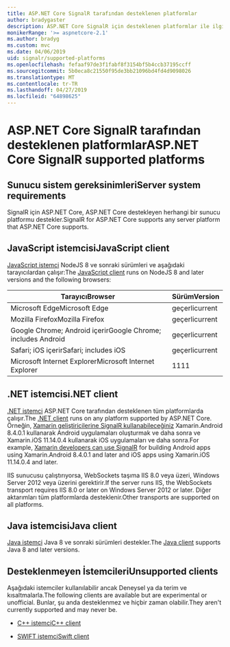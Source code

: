 ```yaml
---
title: ASP.NET Core SignalR tarafından desteklenen platformlar
author: bradygaster
description: ASP.NET Core SignalR için desteklenen platformlar ile ilgili öğrenin.
monikerRange: '>= aspnetcore-2.1'
ms.author: bradyg
ms.custom: mvc
ms.date: 04/06/2019
uid: signalr/supported-platforms
ms.openlocfilehash: fefaaf97de3f1fabf8f3154bf5b4ccb37195ccff
ms.sourcegitcommit: 5b0eca8c21550f95de3bb21096bd4fd4d9098026
ms.translationtype: MT
ms.contentlocale: tr-TR
ms.lasthandoff: 04/27/2019
ms.locfileid: "64898625"
---
```

# <a name="aspnet-core-signalr-supported-platforms"></a><span data-ttu-id="5764e-103">ASP.NET Core SignalR tarafından desteklenen platformlar</span><span class="sxs-lookup"><span data-stu-id="5764e-103">ASP.NET Core SignalR supported platforms</span></span>

## <a name="server-system-requirements"></a><span data-ttu-id="5764e-104">Sunucu sistem gereksinimleri</span><span class="sxs-lookup"><span data-stu-id="5764e-104">Server system requirements</span></span>

<span data-ttu-id="5764e-105">SignalR için ASP.NET Core, ASP.NET Core destekleyen herhangi bir sunucu platformu destekler.</span><span class="sxs-lookup"><span data-stu-id="5764e-105">SignalR for ASP.NET Core supports any server platform that ASP.NET Core supports.</span></span>

## <a name="javascript-client"></a><span data-ttu-id="5764e-106">JavaScript istemcisi</span><span class="sxs-lookup"><span data-stu-id="5764e-106">JavaScript client</span></span>

<span data-ttu-id="5764e-107">[JavaScript istemci](https://www.npmjs.com/package/@aspnet/signalr) NodeJS 8 ve sonraki sürümleri ve aşağıdaki tarayıcılardan çalışır:</span><span class="sxs-lookup"><span data-stu-id="5764e-107">The [JavaScript client](https://www.npmjs.com/package/@aspnet/signalr) runs on NodeJS 8 and later versions and the following browsers:</span></span>

| <span data-ttu-id="5764e-108">Tarayıcı</span><span class="sxs-lookup"><span data-stu-id="5764e-108">Browser</span></span>                         | <span data-ttu-id="5764e-109">Sürüm</span><span class="sxs-lookup"><span data-stu-id="5764e-109">Version</span></span> |
| ------------------------------- | ------- |
| <span data-ttu-id="5764e-110">Microsoft Edge</span><span class="sxs-lookup"><span data-stu-id="5764e-110">Microsoft Edge</span></span>                  | <span data-ttu-id="5764e-111">geçerli</span><span class="sxs-lookup"><span data-stu-id="5764e-111">current</span></span> |
| <span data-ttu-id="5764e-112">Mozilla Firefox</span><span class="sxs-lookup"><span data-stu-id="5764e-112">Mozilla Firefox</span></span>                 | <span data-ttu-id="5764e-113">geçerli</span><span class="sxs-lookup"><span data-stu-id="5764e-113">current</span></span> |
| <span data-ttu-id="5764e-114">Google Chrome; Android içerir</span><span class="sxs-lookup"><span data-stu-id="5764e-114">Google Chrome; includes Android</span></span> | <span data-ttu-id="5764e-115">geçerli</span><span class="sxs-lookup"><span data-stu-id="5764e-115">current</span></span> |
| <span data-ttu-id="5764e-116">Safari; iOS içerir</span><span class="sxs-lookup"><span data-stu-id="5764e-116">Safari; includes iOS</span></span>            | <span data-ttu-id="5764e-117">geçerli</span><span class="sxs-lookup"><span data-stu-id="5764e-117">current</span></span> |
| <span data-ttu-id="5764e-118">Microsoft Internet Explorer</span><span class="sxs-lookup"><span data-stu-id="5764e-118">Microsoft Internet Explorer</span></span>     | <span data-ttu-id="5764e-119">11</span><span class="sxs-lookup"><span data-stu-id="5764e-119">11</span></span>      |
 
## <a name="net-client"></a><span data-ttu-id="5764e-120">.NET istemcisi</span><span class="sxs-lookup"><span data-stu-id="5764e-120">.NET client</span></span>

<span data-ttu-id="5764e-121">[.NET istemci](https://www.nuget.org/packages/Microsoft.AspNetCore.SignalR/) ASP.NET Core tarafından desteklenen tüm platformlarda çalışır.</span><span class="sxs-lookup"><span data-stu-id="5764e-121">The [.NET client](https://www.nuget.org/packages/Microsoft.AspNetCore.SignalR/) runs on any platform supported by ASP.NET Core.</span></span> <span data-ttu-id="5764e-122">Örneğin, [Xamarin geliştiricilerine SignalR kullanabileceğiniz](https://github.com/aspnet/Announcements/issues/305) Xamarin.Android 8.4.0.1 kullanarak Android uygulamaları oluşturmak ve daha sonra ve Xamarin.iOS 11.14.0.4 kullanarak iOS uygulamaları ve daha sonra.</span><span class="sxs-lookup"><span data-stu-id="5764e-122">For example, [Xamarin developers can use SignalR](https://github.com/aspnet/Announcements/issues/305) for building Android apps using Xamarin.Android 8.4.0.1 and later and iOS apps using Xamarin.iOS 11.14.0.4 and later.</span></span>

<span data-ttu-id="5764e-123">IIS sunucusu çalıştırıyorsa, WebSockets taşıma IIS 8.0 veya üzeri, Windows Server 2012 veya üzerini gerektirir.</span><span class="sxs-lookup"><span data-stu-id="5764e-123">If the server runs IIS, the WebSockets transport requires IIS 8.0 or later on Windows Server 2012 or later.</span></span> <span data-ttu-id="5764e-124">Diğer aktarımları tüm platformlarda desteklenir.</span><span class="sxs-lookup"><span data-stu-id="5764e-124">Other transports are supported on all platforms.</span></span>

## <a name="java-client"></a><span data-ttu-id="5764e-125">Java istemcisi</span><span class="sxs-lookup"><span data-stu-id="5764e-125">Java client</span></span>

<span data-ttu-id="5764e-126">[Java istemci](https://search.maven.org/artifact/com.microsoft.aspnet/signalr) Java 8 ve sonraki sürümleri destekler.</span><span class="sxs-lookup"><span data-stu-id="5764e-126">The [Java client](https://search.maven.org/artifact/com.microsoft.aspnet/signalr) supports Java 8 and later versions.</span></span>

## <a name="unsupported-clients"></a><span data-ttu-id="5764e-127">Desteklenmeyen İstemcileri</span><span class="sxs-lookup"><span data-stu-id="5764e-127">Unsupported clients</span></span>

<span data-ttu-id="5764e-128">Aşağıdaki istemciler kullanılabilir ancak Deneysel ya da terim ve kısaltmalarla.</span><span class="sxs-lookup"><span data-stu-id="5764e-128">The following clients are available but are experimental or unofficial.</span></span> <span data-ttu-id="5764e-129">Bunlar, şu anda desteklenmez ve hiçbir zaman olabilir.</span><span class="sxs-lookup"><span data-stu-id="5764e-129">They aren't currently supported and may never be.</span></span>

* [<span data-ttu-id="5764e-130">C++ istemci</span><span class="sxs-lookup"><span data-stu-id="5764e-130">C++ client</span></span>](https://github.com/aspnet/SignalR/tree/master/clients/cpp)

* [<span data-ttu-id="5764e-131">SWIFT istemci</span><span class="sxs-lookup"><span data-stu-id="5764e-131">Swift client</span></span>](https://github.com/moozzyk/SignalR-Client-Swift)

